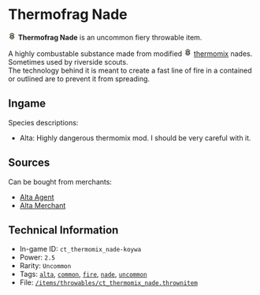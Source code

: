 # Thermofrag Nade

<img src="https://raw.githubusercontent.com/Ceterai/Enternia/main/items/throwables/ct_thermomix_nade.png" alt="Thermofrag Nade icon" loading="lazy" height="16px" width="auto" /> **Thermofrag Nade** is an uncommon fiery throwable item.

A highly combustable substance made from modified <img src="https://raw.githubusercontent.com/Ceterai/Enternia/main/items/throwables/ct_thermomix_nade.png" alt="Thermomix icon" loading="lazy" height="16px" width="auto" /> [thermomix](https://ceterai.github.io/MyEnternia/Wiki/Thermomix) nades. Sometimes used by riverside scouts.  
The technology behind it is meant to create a fast line of fire in a contained or outlined are to prevent it from spreading.

## Ingame

Species descriptions:

- Alta: Highly dangerous thermomix mod. I should be very careful with it.

## Sources

Can be bought from merchants:

- [Alta Agent](https://ceterai.github.io/MyEnternia/Wiki/AltaAgent)
- [Alta Merchant](https://ceterai.github.io/MyEnternia/Wiki/AltaMerchant)

## Technical Information

- In-game ID: `ct_thermomix_nade-koywa`
- Power: `2.5`
- Rarity: `Uncommon`
- Tags: [`alta`](https://ceterai.github.io/MyEnternia/Wiki/Tags/Alta), [`common`](https://ceterai.github.io/MyEnternia/Wiki/Tags/Common), [`fire`](https://ceterai.github.io/MyEnternia/Wiki/Tags/Fire), [`nade`](https://ceterai.github.io/MyEnternia/Wiki/Tags/Nade), [`uncommon`](https://ceterai.github.io/MyEnternia/Wiki/Tags/Uncommon)
- File: [`/items/throwables/ct_thermomix_nade.thrownitem`](https://github.com/Ceterai/Enternia/blob/main/items/throwables/ct_thermomix_nade.thrownitem)
